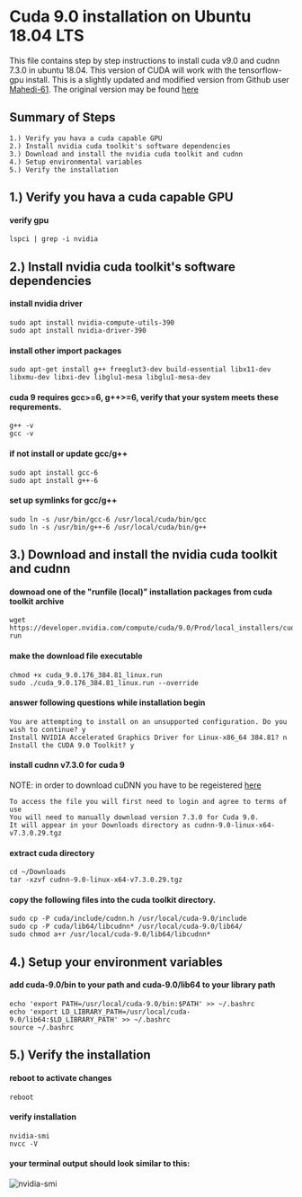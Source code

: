 # Cuda 9.0 installation on Ubuntu 18.04 LTS 
This file contains step by step instructions to install cuda v9.0 and cudnn 7.3.0 in ubuntu 18.04.  This version of CUDA will work with the tensorflow-gpu install. This is a slightly updated and modified version from Github user [Mahedi-61](https://github.com/Mahedi-61).  The original version may be found [here](https://gist.github.com/Mahedi-61/2a2f1579d4271717d421065168ce6a73)

## Summary of Steps 
```
1.) Verify you hava a cuda capable GPU
2.) Install nvidia cuda toolkit's software dependencies
3.) Download and install the nvidia cuda toolkit and cudnn
4.) Setup environmental variables
5.) Verify the installation
```


## 1.) Verify you hava a cuda capable GPU

#### verify gpu
```
lspci | grep -i nvidia
```

## 2.) Install nvidia cuda toolkit's software dependencies

#### install nvidia driver 
```
sudo apt install nvidia-compute-utils-390 
sudo apt install nvidia-driver-390 
```

#### install other import packages
```
sudo apt-get install g++ freeglut3-dev build-essential libx11-dev libxmu-dev libxi-dev libglu1-mesa libglu1-mesa-dev
```

#### cuda 9 requires gcc>=6, g++>=6, verify that your system meets these requrements.
```
g++ -v
gcc -v
```

#### if not install or update gcc/g++
```
sudo apt install gcc-6
sudo apt install g++-6
```

#### set up symlinks for gcc/g++
```
sudo ln -s /usr/bin/gcc-6 /usr/local/cuda/bin/gcc
sudo ln -s /usr/bin/g++-6 /usr/local/cuda/bin/g++
```

## 3.) Download and install the nvidia cuda toolkit and cudnn

#### downoad one of the "runfile (local)" installation packages from cuda toolkit archive 
```
wget https://developer.nvidia.com/compute/cuda/9.0/Prod/local_installers/cuda_9.0.176_384.81_linux-run
```

#### make the download file executable
```
chmod +x cuda_9.0.176_384.81_linux.run 
sudo ./cuda_9.0.176_384.81_linux.run --override
```

#### answer following questions while installation begin
```
You are attempting to install on an unsupported configuration. Do you wish to continue? y
Install NVIDIA Accelerated Graphics Driver for Linux-x86_64 384.81? n
Install the CUDA 9.0 Toolkit? y
```

#### install cudnn v7.3.0 for cuda 9
NOTE: in order to download cuDNN you have to be regeistered [here](https://developer.nvidia.com/cudnn)
```
To access the file you will first need to login and agree to terms of use
You will need to manually download version 7.3.0 for Cuda 9.0.
It will appear in your Downloads directory as cudnn-9.0-linux-x64-v7.3.0.29.tgz
```

#### extract cuda directory
```
cd ~/Downloads
tar -xzvf cudnn-9.0-linux-x64-v7.3.0.29.tgz
```

#### copy the following files into the cuda toolkit directory.
```
sudo cp -P cuda/include/cudnn.h /usr/local/cuda-9.0/include
sudo cp -P cuda/lib64/libcudnn* /usr/local/cuda-9.0/lib64/
sudo chmod a+r /usr/local/cuda-9.0/lib64/libcudnn*
```

## 4.) Setup your environment variables

#### add cuda-9.0/bin to your path and cuda-9.0/lib64 to your library path
```
echo 'export PATH=/usr/local/cuda-9.0/bin:$PATH' >> ~/.bashrc
echo 'export LD_LIBRARY_PATH=/usr/local/cuda-9.0/lib64:$LD_LIBRARY_PATH' >> ~/.bashrc
source ~/.bashrc
```

## 5.) Verify the installation

#### reboot to activate changes
```
reboot
```

#### verify installation
```
nvidia-smi
nvcc -V
```

#### your terminal output should look similar to this:
![nvidia-smi](https://user-images.githubusercontent.com/8731829/50403622-ae5e0780-0765-11e9-96c3-cf649dbaeac3.png)

